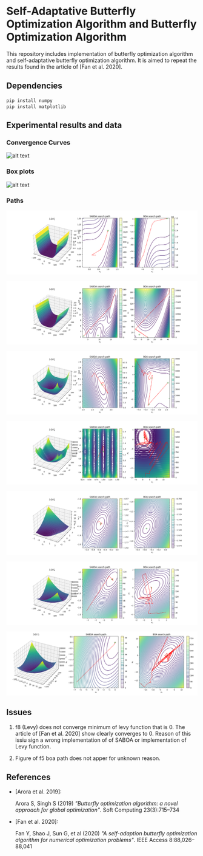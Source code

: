 # Self-Adaptative Butterfly Optimization Algorithm and Butterfly Optimization Algorithm

This repository includes implementation of butterfly optimization algorithm and self-adaptative butterfly optimization algorithm. It is aimed to repeat the results found in the article of [Fan et al. 2020].

## Dependencies

```
pip install numpy
pip install matplotlib
```

## Experimental results and data	

### Convergence Curves

![alt text](https://github.com/bunyaminAkcay/[self-adaptitive-butterfly-optimization-algorithm]/blob/master/results/convergeCurves.png?raw=true)

### Box plots

![alt text](https://github.com/bunyaminAkcay/[self-adaptitive-butterfly-optimization-algorithm]/blob/master/results/boxes.png?raw=true)

### Paths

![alt text](https://github.com/bunyaminAkcay/self-adaptitive-butterfly-optimization-algorithm/blob/master/results/paths/f1.png?raw=true)

![alt text](https://github.com/bunyaminAkcay/self-adaptitive-butterfly-optimization-algorithm/blob/master/results/paths/f2.png?raw=true)

![alt text](https://github.com/bunyaminAkcay/self-adaptitive-butterfly-optimization-algorithm/blob/master/results/paths/f3.png?raw=true)

![alt text](https://github.com/bunyaminAkcay/self-adaptitive-butterfly-optimization-algorithm/blob/master/results/paths/f4.png?raw=true)

![alt text](https://github.com/bunyaminAkcay/self-adaptitive-butterfly-optimization-algorithm/blob/master/results/paths/f5.png?raw=true)

![alt text](https://github.com/bunyaminAkcay/self-adaptitive-butterfly-optimization-algorithm/blob/master/results/paths/f6.png?raw=true)

![alt text](https://github.com/bunyaminAkcay/self-adaptitive-butterfly-optimization-algorithm/blob/master/results/paths/f7.png?raw=true)

## Issues

1. f8 (Levy) does not converge minimum of levy function that is 0. The article of [Fan et al. 2020] show clearly converges to 0. Reason of this issiu sign a wrong implementation of of SABOA or implementation of Levy function.

2. Figure of f5 boa path does not apper for unknown reason.

## References

- [Arora et al. 2019]:

   Arora S, Singh S (2019) *"Butterfly optimization algorithm: a novel approach for global optimization"*. Soft Computing 23(3):715–734

- [Fan et al. 2020]:

   Fan Y, Shao J, Sun G, et al (2020) *"A self-adaption butterfly optimization algorithm for numerical optimization problems"*. IEEE Access 8:88,026–88,041

